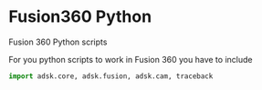 # Fusion360 Python
Fusion 360 Python scripts

For you python scripts to work in Fusion 360 you have to include

```python
import adsk.core, adsk.fusion, adsk.cam, traceback
```
